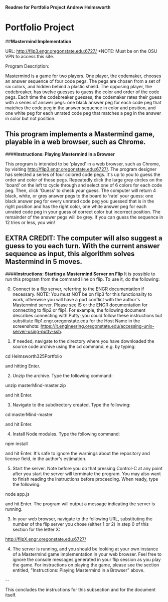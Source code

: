 **Readme for Portfolio Project**
**Andrew Helmsworth**

# Portfolio Project
##**Mastermind Implementation**

URL:
http://flip3.engr.oregonstate.edu:6727/
*NOTE: Must be on the OSU VPN to access this site.

Program Description:

Mastermind is a game for two players. One player, the codemaker, chooses an answer sequence of four code pegs. The pegs are chosen from a set of six colors, and hidden behind a plastic shield. The opposing player, the codebreaker, has twelve guesses to guess the color and order of the code pegs. Each time the codebreaker guesses, the codemaker rates their guess with a series of answer pegs: one black answer peg for each code peg that matches the code peg in the answer sequence in color and position, and one white peg for each unrated code peg that matches a peg in the answer in color but not position.

This program implements a Mastermind game, playable in a web browser, such as Chrome.
--


####**Instructions: Playing Mastermind in a Browser**

This program is intended to be 'played' in a web browser, such as Chrome, by visiting http://flip3.engr.oregonstate.edu:6727/. The program designer has selected a series of four colored code pegs. It's up to you to guess the order and color of those pegs. Repeatedly click the large grey circles on the 'board' on the left to cycle through and select one of 6 colors for each code peg. Then, click 'Guess' to check your guess. The computer will return 4 black, white, or grey answer pegs to the board to 'rate' your guess: one black answer peg for every unrated code peg you guessed that is in the right position and has the right color, one white answer peg for each unrated code peg in your guess of correct color but incorrect position. The remainder of the answer pegs will be grey. If you can guess the sequence in 12 tries or less, you win!

EXTRA CREDIT: The computer will also suggest a guess to you each turn. With the current answer sequence as input, this algorithm solves Mastermind in 5 moves.
--

####**Instructions: Starting a Mastermind Server on Flip**
It is possible to run this program from the command line on flip. To use it, do the following:

0) Connect to a flip server, referring to the ENGR documentation if necessary. NOTE: You must NOT be on flip3 for this functionality to work, otherwise you will have a port conflict with the author's Mastermind server. Please see IS or the ENGR documentation for connecting to flip2 or flip1. For example, the following document describes connecting with Putty; you could follow these instructions but substitute flip1.engr.oregonstate.edu for the Host Name in the screenshots: https://it.engineering.oregonstate.edu/accessing-unix-server-using-putty-ssh.

1) If needed, navigate to the directory where you have downloaded the source code archive using the cd command, e.g. by typing:

cd Helmsworth325Portfolio

and hitting Enter.

2) Unzip the archive. Type the following command:

unzip masterMind-master.zip

and hit Enter.

3) Navigate to the subdirectory created. Type the following:

cd masterMind-master

and hit Enter.

4) Install Node modules. Type the following command:

npm install

and hit Enter. It's safe to ignore the warnings about the repository and license field, in the author's estimation.

5) Start the server. Note before you do that pressing Control-C at any point after you start the server will terminate the program. You may also want to finish reading the instructions before proceeding. When ready, type the following:

node app.js

and hit Enter. The program will output a message indicating the server is running.

3) In your web browser, navigate to the following URL, substituting the number of the flip server you chose (either 1 or 2) in step 0 of this section for the letter X:

http://flipX.engr.oregonstate.edu:6727/

4) The server is running, and you should be looking at your own instance of a Mastermind game implementation in your web browser. Feel free to ignore the console messages generated in your flip session as you play the game. For instructions on playing the game, please see the section entitled, "Instructions: Playing Mastermind in a Browser" above.

--


This concludes the instructions for this subsection and for the document itself.
